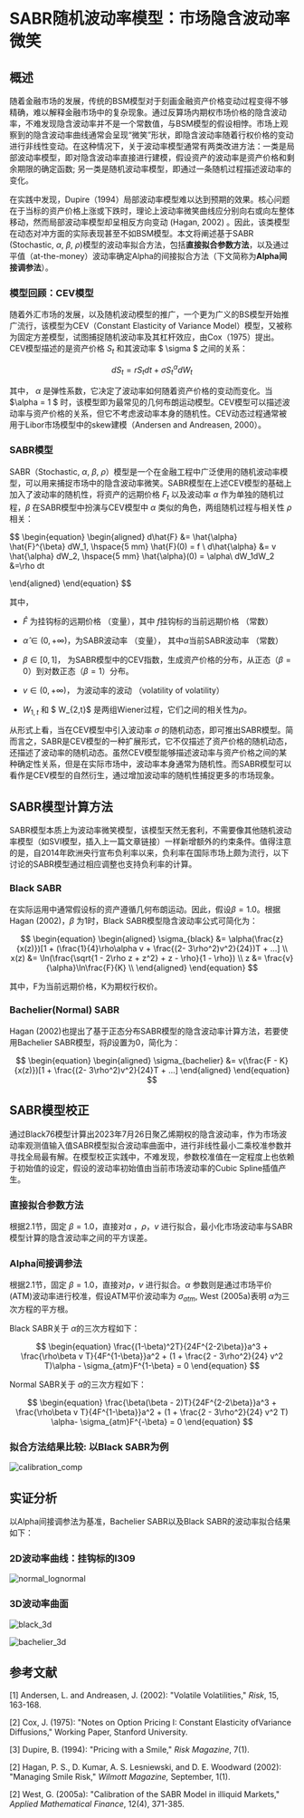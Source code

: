 # SABR随机波动率模型：市场隐含波动率微笑

## 概述

随着金融市场的发展，传统的BSM模型对于刻画金融资产价格变动过程变得不够精确，难以解释金融市场中的复杂现象。通过反算场内期权市场价格的隐含波动率，不难发现隐含波动率并不是一个常数值，与BSM模型的假设相悖。市场上观察到的隐含波动率曲线通常会呈现“微笑”形状，即隐含波动率随着行权价格的变动进行非线性变动。在这种情况下，关于波动率模型通常有两类改进方法：一类是局部波动率模型，即对隐含波动率直接进行建模，假设资产的波动率是资产价格和剩余期限的确定函数; 另一类是随机波动率模型，即通过一条随机过程描述波动率的变化。

在实践中发现，Dupire（1994）局部波动率模型难以达到预期的效果。核心问题在于当标的资产价格上涨或下跌时，理论上波动率微笑曲线应分别向右或向左整体移动，然而局部波动率模型却呈相反方向变动 (Hagan, 2002) 。因此，该类模型在动态对冲方面的实际表现甚至不如BSM模型。本文将阐述基于SABR (Stochastic, $\alpha$, $\beta$, $\rho$)模型的波动率拟合方法，包括**直接拟合参数方法**，以及通过平值（at-the-money）波动率确定Alpha的间接拟合方法（下文简称为**Alpha间接调参法**）。



### 模型回顾：CEV模型

随着外汇市场的发展，以及随机波动模型的推广，一个更为广义的BS模型开始推广流行，该模型为CEV（Constant Elasticity of Variance Model）模型，又被称为固定方差模型，试图捕捉随机波动率及其杠杆效应，由Cox（1975）提出。CEV模型描述的是资产价格 $S_t$ 和其波动率 $ \sigma $ 之间的关系：

$$
\begin{equation}
	dS_t = rS_t dt + \sigma S_t^{\alpha} dW_t 
\end{equation}
$$

其中， $\alpha$ 是弹性系数，它决定了波动率如何随着资产价格的变动而变化。当 $\alpha = 1 $ 时，该模型即为最常见的几何布朗运动模型。CEV模型可以描述波动率与资产价格的关系，但它不考虑波动率本身的随机性。CEV动态过程通常被用于Libor市场模型中的skew建模（Andersen and Andreasen, 2000）。



### SABR模型

SABR（Stochastic, $\alpha$, $\beta$, $\rho$）模型是一个在金融工程中广泛使用的随机波动率模型，可以用来捕捉市场中的隐含波动率微笑。SABR模型在上述CEV模型的基础上加入了波动率的随机性，将资产的远期价格 $F_t$ 以及波动率 $\alpha$ 作为单独的随机过程，$\beta$ 在SABR模型中扮演与CEV模型中 $\alpha$ 类似的角色，两组随机过程与相关性 $\rho$ 相关：

$$
\begin{equation}
\begin{aligned}
	d\hat{F} &= \hat{\alpha} \hat{F}^{\beta} dW_1,  \hspace{5 mm} \hat{F}(0) = f \\
	d\hat{\alpha} &= v \hat{\alpha} dW_2, \hspace{5 mm} \hat{\alpha}(0) = \alpha\\
	dW_1dW_2 &=\rho dt
	
	
\end{aligned}
\end{equation}
$$

其中，

- $\hat{F}$ 为挂钩标的远期价格 （变量），其中 $f$挂钩标的当前远期价格 （常数）
- $\hat{\alpha} \in (0, +\infty)$，为SABR波动率 （变量）， 其中$\alpha$当前SABR波动率 （常数）
- $\beta \in [0, 1]$， 为SABR模型中的CEV指数，生成资产价格的分布，从正态（$\beta = 0$）到对数正态（$\beta = 1$）分布。
- $v \in (0, +\infty)$， 为波动率的波动 （volatility of volatility）

- $W_{1,t}$ 和 $ W_{2,t}$ 是两组Wiener过程，它们之间的相关性为$\rho$。

  

从形式上看，当在CEV模型中引入波动率 $\sigma$  的随机动态，即可推出SABR模型。简而言之，SABR是CEV模型的一种扩展形式，它不仅描述了资产价格的随机动态，还描述了波动率的随机动态。虽然CEV模型能够描述波动率与资产价格之间的某种确定性关系，但是在实际市场中，波动率本身通常为随机性。而SABR模型可以看作是CEV模型的自然衍生，通过增加波动率的随机性捕捉更多的市场现象。



## SABR模型计算方法

SABR模型本质上为波动率微笑模型，该模型天然无套利，不需要像其他随机波动率模型（如SVI模型，插入上一篇文章链接）一样新增额外的约束条件。值得注意的是，自2014年欧洲央行宣布负利率以来，负利率在国际市场上颇为流行，以下讨论的SABR模型通过相应调整也支持负利率的计算。



### Black SABR

在实际运用中通常假设标的资产遵循几何布朗运动。因此，假设$\beta = 1.0$。根据Hagan (2002)，$\beta$ 为1时，Black SABR模型隐含波动率公式可简化为：


$$
\begin{equation}
\begin{aligned}
	\sigma_{black} &= \alpha(\frac{z}{x(z)})[1 + (\frac{1}{4}\rho\alpha v + \frac{(2- 3\rho^2)v^2}{24})T + ...] \\
	x(z) &= \ln(\frac{\sqrt{1 - 2\rho z + z^2} + z - \rho}{1 - \rho}) \\
	z &= \frac{v}{\alpha}\ln\frac{F}{K} \\
\end{aligned}
\end{equation}
$$


其中，F为当前远期价格，K为期权行权价。



### Bachelier(Normal) SABR

Hagan (2002)也提出了基于正态分布SABR模型的隐含波动率计算方法，若要使用Bachelier SABR模型，将$\beta$设置为0，简化为：

$$
\begin{equation}
\begin{aligned}
	\sigma_{bachelier} &= v(\frac{F - K}{x(z)})[1  + \frac{(2- 3\rho^2)v^2}{24}T + ...]
\end{aligned}
\end{equation}
$$



## SABR模型校正

通过Black76模型计算出2023年7月26日聚乙烯期权的隐含波动率，作为市场波动率观测值输入值SABR模型拟合波动率曲面中，进行非线性最小二乘校准参数并寻找全局最有解。在模型校正实践中，不难发现，参数校准值在一定程度上也依赖于初始值的设定，假设的波动率初始值由当前市场波动率的Cubic Spline插值产生。

### 直接拟合参数方法

根据2.1节，固定 $\beta = 1.0$，直接对$\alpha$ ，$\rho$，$v$ 进行拟合，最小化市场波动率与SABR模型计算的隐含波动率之间的平方误差。

### Alpha间接调参法

根据2.1节，固定 $\beta = 1.0$，直接对$\rho$，$v$ 进行拟合。$\alpha$ 参数则是通过市场平价(ATM)波动率进行校准，假设ATM平价波动率为 $\sigma_{atm}$, West (2005a)表明 $\alpha$为三次方程的平方根。

Black SABR关于 $\alpha$的三次方程如下：

$$
\begin{equation}
	\frac{(1-\beta)^2T}{24F^{2-2\beta}}a^3 + \frac{\rho\beta v T}{4F^{1-\beta}}a^2 + (1 + \frac{2 - 3\rho^2}{24} v^2 T)\alpha - \sigma_{atm}F^{1-\beta} = 0
\end{equation}
$$



Normal SABR关于 $\alpha$的三次方程如下：

$$
\begin{equation}
	\frac{\beta(\beta - 2)T}{24F^{2-2\beta}}a^3 + \frac{\rho\beta v T}{4F^{1-\beta}}a^2 + (1 + \frac{2 - 3\rho^2}{24} v^2 T) \alpha- \sigma_{atm}F^{-\beta} = 0
\end{equation}
$$



### 拟合方法结果比较: 以Black SABR为例

![calibration_comp](../../figures/sabr_calibration_comp.png)

## 实证分析

 以Alpha间接调参法为基准，Bachelier SABR以及Black SABR的波动率拟合结果如下：

###  2D波动率曲线：挂钩标的l309


![normal_lognormal](../../figures/normal_vs_lognormal_sabr.png)

### 3D波动率曲面

![black_3d](../../figures/black_3d.png)


![bachelier_3d](../../figures/bachelier_3d.png)

## 参考文献

[1] Andersen, L. and Andreasen, J. (2002): "Volatile Volatilities," *Risk*, 15, 163-168. 

[2] Cox, J. (1975): "Notes on Option Pricing I: Constant Elasticity ofVariance Diffusions," Working Paper, Stanford University.

[3] Dupire, B. (1994): "Pricing with a Smile," *Risk Magazine*, 7(1). 

[2] Hagan, P. S., D. Kumar, A. S. Lesniewski, and D. E. Woodward (2002): "Managing Smile Risk," *Wilmott Magazine,* September, 1(1).

[2] West, G. (2005a): "Calibration of the SABR Model in illiquid Markets," *Applied Mathematical Finance*, 12(4), 371-385.